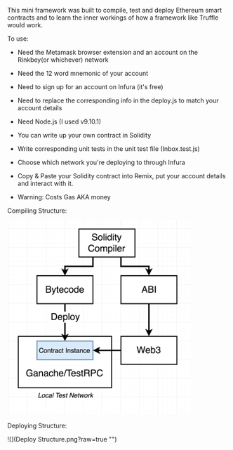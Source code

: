 This mini framework was built to compile, test and deploy Ethereum smart contracts and to learn the inner workings of how a framework like Truffle would work.

To use:
  - Need the Metamask browser extension and an account on the Rinkbey(or whichever) network
  - Need the 12 word mnemonic of your account
  - Need to sign up for an account on Infura (it's free)
  - Need to replace the corresponding info in the deploy.js to match your account details
  - Need Node.js (I used v9.10.1)
  - You can write up your own contract in Solidity

- Write corresponding unit tests in the unit test file (Inbox.test.js)

- Choose which network you're deploying to through Infura

- Copy & Paste your Solidity contract into Remix, put your account details and interact with it.

- Warning: Costs Gas AKA money

Compiling Structure:

![](Structure.png?raw=true "")

Deploying Structure:

![](Deploy Structure.png?raw=true "")
